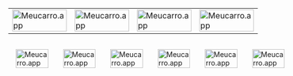   <table>
  <tr style="border: none;" >
    <td style="border: none;" valign="top">
      <a href="https://dev-admin.meucarro.app/">
        <img src="https://dev-admin.meucarro.app/images/other/a5.svg" alt="Meucarro.app" width="100%"/>
      </a>
    </td>
    <td style="border: none;" valign="top">
      <a href="https://ia-kit-rvxyp.ondigitalocean.app/">
        <img src="https://dev-admin.meucarro.app/images/other/a1.svg" alt="Meucarro.app" width="100%"/>
      </a>
    </td>
    <td style="border: none;" valign="top">
       <a href="#">
        <img  src="https://dev-admin.meucarro.app/images/other/a2.svg" alt="Meucarro.app" width="100%"/>
      </a>
    </td>
    <td style="border: none;" valign="top">
       <a href="#">
        <img  src="https://dev-admin.meucarro.app/images/other/a3.svg" alt="Meucarro.app" width="100%"/>
      </a>
    </td>
    <td style="border: none;" valign="top">
       <a href="#">
        <img  src="https://dev-admin.meucarro.app/images/other/a4.svg" alt="Meucarro.app" width="100%"/>
      </a>
    </td>
    <td style="border: none;" valign="top">
        <a href="https://www.npmjs.com/package/@isacarcanjo/solid-create">
        <img  src="https://dev-admin.meucarro.app/images/other/a6.svg" alt="Meucarro.app" width="100%"/>
      </a>
    </td>
  </tr>
</table>

  
  <div style="display: flex; width: 100%; flex-direction: row;">
    <div style="width: 13%; margin: 15px;">
      <a href="https://dev-admin.meucarro.app/">
        <img src="https://dev-admin.meucarro.app/images/other/a5.svg" alt="Meucarro.app" width="100%"/>
      </a>
    </div>
    <div style="width: 13%; margin: 15px;">
      <a href="https://ia-kit-rvxyp.ondigitalocean.app/">
        <img src="https://dev-admin.meucarro.app/images/other/a1.svg" alt="Meucarro.app" width="100%"/>
      </a>
    </div>
    <div style="width: 13%; margin: 15px;">
      <a href="#">
        <img  src="https://dev-admin.meucarro.app/images/other/a2.svg" alt="Meucarro.app" width="100%"/>
      </a>
    </div>
    <div style="width: 13%; margin: 15px;">
      <a href="#">
        <img  src="https://dev-admin.meucarro.app/images/other/a3.svg" alt="Meucarro.app" width="100%"/>
      </a>
    </div>
    <div style="width: 13%; margin: 15px;">
      <a href="#">
        <img  src="https://dev-admin.meucarro.app/images/other/a4.svg" alt="Meucarro.app" width="100%"/>
      </a>
    </div>
    <div style="width: 13%; margin: 15px;">
      <a href="https://www.npmjs.com/package/@isacarcanjo/solid-create">
        <img  src="https://dev-admin.meucarro.app/images/other/a6.svg" alt="Meucarro.app" width="100%"/>
      </a>
    </div>
  </div>
